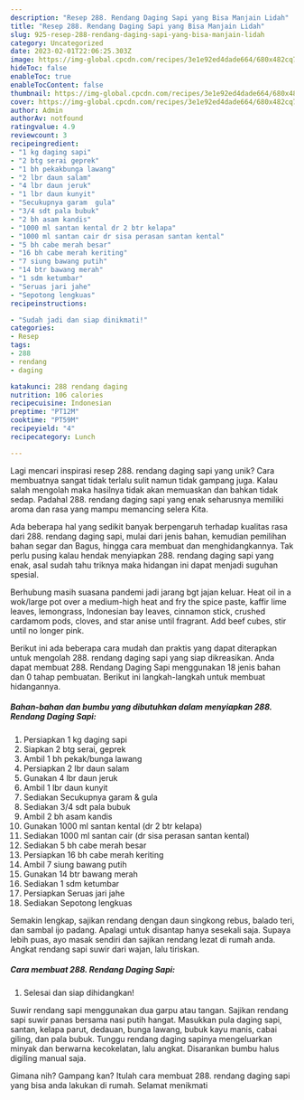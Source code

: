 ```yaml
---
description: "Resep 288. Rendang Daging Sapi yang Bisa Manjain Lidah"
title: "Resep 288. Rendang Daging Sapi yang Bisa Manjain Lidah"
slug: 925-resep-288-rendang-daging-sapi-yang-bisa-manjain-lidah
category: Uncategorized
date: 2023-02-01T22:06:25.303Z
image: https://img-global.cpcdn.com/recipes/3e1e92ed4dade664/680x482cq70/288-rendang-daging-sapi-foto-resep-utama.jpg
hideToc: false
enableToc: true
enableTocContent: false
thumbnail: https://img-global.cpcdn.com/recipes/3e1e92ed4dade664/680x482cq70/288-rendang-daging-sapi-foto-resep-utama.jpg
cover: https://img-global.cpcdn.com/recipes/3e1e92ed4dade664/680x482cq70/288-rendang-daging-sapi-foto-resep-utama.jpg
author: Admin
authorAv: notfound
ratingvalue: 4.9
reviewcount: 3
recipeingredient:
- "1 kg daging sapi"
- "2 btg serai geprek"
- "1 bh pekakbunga lawang"
- "2 lbr daun salam"
- "4 lbr daun jeruk"
- "1 lbr daun kunyit"
- "Secukupnya garam  gula"
- "3/4 sdt pala bubuk"
- "2 bh asam kandis"
- "1000 ml santan kental dr 2 btr kelapa"
- "1000 ml santan cair dr sisa perasan santan kental"
- "5 bh cabe merah besar"
- "16 bh cabe merah keriting"
- "7 siung bawang putih"
- "14 btr bawang merah"
- "1 sdm ketumbar"
- "Seruas jari jahe"
- "Sepotong lengkuas"
recipeinstructions:

- "Sudah jadi dan siap dinikmati!"
categories:
- Resep
tags:
- 288
- rendang
- daging

katakunci: 288 rendang daging 
nutrition: 106 calories
recipecuisine: Indonesian
preptime: "PT12M"
cooktime: "PT59M"
recipeyield: "4"
recipecategory: Lunch

---
```





Lagi mencari inspirasi resep 288. rendang daging sapi yang unik? Cara membuatnya sangat tidak terlalu sulit namun tidak gampang juga. Kalau salah mengolah maka hasilnya tidak akan memuaskan dan bahkan tidak sedap. Padahal 288. rendang daging sapi yang enak seharusnya memiliki aroma dan rasa yang mampu memancing selera Kita.





Ada beberapa hal yang sedikit banyak berpengaruh terhadap kualitas rasa dari 288. rendang daging sapi, mulai dari jenis bahan, kemudian pemilihan bahan segar dan Bagus, hingga cara membuat dan menghidangkannya. Tak perlu pusing kalau hendak menyiapkan 288. rendang daging sapi yang enak,      asal sudah tahu triknya maka hidangan ini dapat menjadi suguhan spesial.














Berhubung masih suasana pandemi jadi jarang bgt jajan keluar. Heat oil in a wok/large pot over a medium-high heat and fry the spice paste, kaffir lime leaves, lemongrass, Indonesian bay leaves, cinnamon stick, crushed cardamom pods, cloves, and star anise until fragrant. Add beef cubes, stir until no longer pink.






Berikut ini ada beberapa cara mudah dan praktis yang dapat diterapkan untuk mengolah 288. rendang daging sapi yang siap dikreasikan. Anda dapat membuat 288. Rendang Daging Sapi menggunakan 18 jenis bahan dan 0 tahap pembuatan. Berikut ini langkah-langkah untuk membuat hidangannya.

<!--inarticleads1-->

##### Bahan-bahan dan bumbu yang dibutuhkan dalam menyiapkan 288. Rendang Daging Sapi:

1. Persiapkan 1 kg daging sapi
1. Siapkan 2 btg serai, geprek
1. Ambil 1 bh pekak/bunga lawang
1. Persiapkan 2 lbr daun salam
1. Gunakan 4 lbr daun jeruk
1. Ambil 1 lbr daun kunyit
1. Sediakan Secukupnya garam &amp; gula
1. Sediakan 3/4 sdt pala bubuk
1. Ambil 2 bh asam kandis
1. Gunakan 1000 ml santan kental (dr 2 btr kelapa)
1. Sediakan 1000 ml santan cair (dr sisa perasan santan kental)
1. Sediakan 5 bh cabe merah besar
1. Persiapkan 16 bh cabe merah keriting
1. Ambil 7 siung bawang putih
1. Gunakan 14 btr bawang merah
1. Sediakan 1 sdm ketumbar
1. Persiapkan Seruas jari jahe
1. Sediakan Sepotong lengkuas


Semakin lengkap, sajikan rendang dengan daun singkong rebus, balado teri, dan sambal ijo padang. Apalagi untuk disantap hanya sesekali saja. Supaya lebih puas, ayo masak sendiri dan sajikan rendang lezat di rumah anda. Angkat rendang sapi suwir dari wajan, lalu tiriskan. 

<!--inarticleads2-->

##### Cara membuat 288. Rendang Daging Sapi:


1. Selesai dan siap dihidangkan!

Suwir rendang sapi menggunakan dua garpu atau tangan. Sajikan rendang sapi suwir panas bersama nasi putih hangat. Masukkan pula daging sapi, santan, kelapa parut, dedauan, bunga lawang, bubuk kayu manis, cabai giling, dan pala bubuk. Tunggu rendang daging sapinya mengeluarkan minyak dan berwarna kecokelatan, lalu angkat. Disarankan bumbu halus digiling manual saja. 

Gimana nih? Gampang kan? Itulah cara membuat 288. rendang daging sapi yang bisa anda lakukan di rumah. Selamat menikmati
